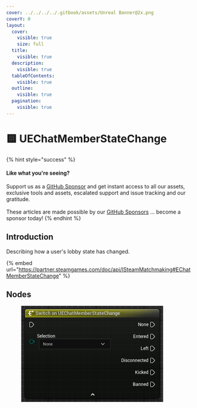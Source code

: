 ```yaml
---
cover: ../../../../.gitbook/assets/Unreal Banner@2x.png
coverY: 0
layout:
  cover:
    visible: true
    size: full
  title:
    visible: true
  description:
    visible: true
  tableOfContents:
    visible: true
  outline:
    visible: true
  pagination:
    visible: true
---
```


# 🟨 UEChatMemberStateChange

{% hint style="success" %}
#### Like what you're seeing?

Support us as a [GitHub Sponsor](../../../../become-a-sponsor/) and get instant access to all our assets, exclusive tools and assets, escalated support and issue tracking and our gratitude.\
\
These articles are made possible by our [GitHub Sponsors](../../../../become-a-sponsor/) ... become a sponsor today!
{% endhint %}

## Introduction

Describing how a user's lobby state has changed.

{% embed url="https://partner.steamgames.com/doc/api/ISteamMatchmaking#EChatMemberStateChange" %}

## Nodes

<figure><img src="../../../../.gitbook/assets/image (121).png" alt=""><figcaption></figcaption></figure>
